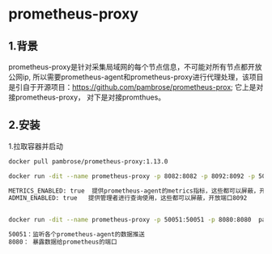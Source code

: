 # prometheus-proxy

## 1.背景

​	prometheus-proxy是针对采集局域网的每个节点信息，不可能对所有节点都开放公网ip, 所以需要prometheus-agent和prometheus-proxy进行代理处理，该项目是引自于开源项目：https://github.com/pambrose/prometheus-prox; 它上是对接prometheus-proxy， 对下是对接promthues。

## 2.安装

1.拉取容器并启动

~~~bash
docker pull pambrose/prometheus-proxy:1.13.0

docker run -dit --name prometheus-proxy -p 8082:8082 -p 8092:8092 -p 50051:50051 -p 8080:8080  --env ADMIN_ENABLED=true --env METRICS_ENABLED=true  pambrose/prometheus-proxy:1.13.0

METRICS_ENABLED: true  提供prometheus-agent的metrics指标，这些都可以屏蔽，开放端口8082
ADMIN_ENABLED: true   提供管理者进行查询使用，这些都可以屏蔽，开放端口8092


docker run -dit --name prometheus-proxy -p 50051:50051 -p 8080:8080  pambrose/prometheus-proxy:1.13.0

50051：监听各个prometheus-agent的数据推送
8080： 暴露数据给prometheus的端口
~~~


